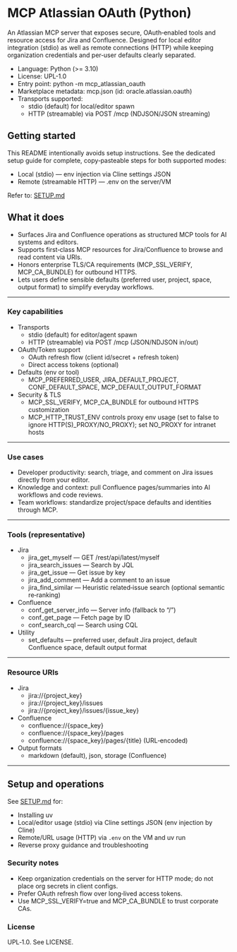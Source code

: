 # MCP Atlassian OAuth (Python)

An Atlassian MCP server that exposes secure, OAuth‑enabled tools and resource access for Jira and Confluence. Designed for local editor integration (stdio) as well as remote connections (HTTP) while keeping organization credentials and per‑user defaults clearly separated.

- Language: Python (>= 3.10)
- License: UPL-1.0
- Entry point: python -m mcp_atlassian_oauth
- Marketplace metadata: mcp.json (id: oracle.atlassian.oauth)
- Transports supported:
  - stdio (default) for local/editor spawn
  - HTTP (streamable) via POST /mcp (NDJSON/JSON streaming)

## Getting started

This README intentionally avoids setup instructions. See the dedicated setup guide for complete, copy‑pasteable steps for both supported modes:
- Local (stdio) — env injection via Cline settings JSON
- Remote (streamable HTTP) — .env on the server/VM

Refer to: [SETUP.md](./SETUP.md)

## What it does

- Surfaces Jira and Confluence operations as structured MCP tools for AI systems and editors.
- Supports first‑class MCP resources for Jira/Confluence to browse and read content via URIs.
- Honors enterprise TLS/CA requirements (MCP_SSL_VERIFY, MCP_CA_BUNDLE) for outbound HTTPS.
- Lets users define sensible defaults (preferred user, project, space, output format) to simplify everyday workflows.

---

### Key capabilities

- Transports
  - stdio (default) for editor/agent spawn
  - HTTP (streamable) via POST /mcp (JSON/NDJSON in/out)
- OAuth/Token support
  - OAuth refresh flow (client id/secret + refresh token)
  - Direct access tokens (optional)
- Defaults (env or tool)
  - MCP_PREFERRED_USER, JIRA_DEFAULT_PROJECT, CONF_DEFAULT_SPACE, MCP_DEFAULT_OUTPUT_FORMAT
- Security & TLS
  - MCP_SSL_VERIFY, MCP_CA_BUNDLE for outbound HTTPS customization
  - MCP_HTTP_TRUST_ENV controls proxy env usage (set to false to ignore HTTP(S)_PROXY/NO_PROXY); set NO_PROXY for intranet hosts

---

### Use cases

- Developer productivity: search, triage, and comment on Jira issues directly from your editor.
- Knowledge and context: pull Confluence pages/summaries into AI workflows and code reviews.
- Team workflows: standardize project/space defaults and identities through MCP.

---

### Tools (representative)

- Jira
  - jira_get_myself — GET /rest/api/latest/myself
  - jira_search_issues — Search by JQL
  - jira_get_issue — Get issue by key
  - jira_add_comment — Add a comment to an issue
  - jira_find_similar — Heuristic related‑issue search (optional semantic re‑ranking)
- Confluence
  - conf_get_server_info — Server info (fallback to “/”)
  - conf_get_page — Fetch page by ID
  - conf_search_cql — Search using CQL
- Utility
  - set_defaults — preferred user, default Jira project, default Confluence space, default output format

---

### Resource URIs

- Jira
  - jira://{project_key}
  - jira://{project_key}/issues
  - jira://{project_key}/issues/{issue_key}
- Confluence
  - confluence://{space_key}
  - confluence://{space_key}/pages
  - confluence://{space_key}/pages/{title} (URL‑encoded)
- Output formats
  - markdown (default), json, storage (Confluence)

---

## Setup and operations

See [SETUP.md](./SETUP.md) for:
- Installing uv
- Local/editor usage (stdio) via Cline settings JSON (env injection by Cline)
- Remote/URL usage (HTTP) via `.env` on the VM and uv run
- Reverse proxy guidance and troubleshooting

### Security notes

- Keep organization credentials on the server for HTTP mode; do not place org secrets in client configs.
- Prefer OAuth refresh flow over long‑lived access tokens.
- Use MCP_SSL_VERIFY=true and MCP_CA_BUNDLE to trust corporate CAs.

### License

UPL‑1.0. See LICENSE.
